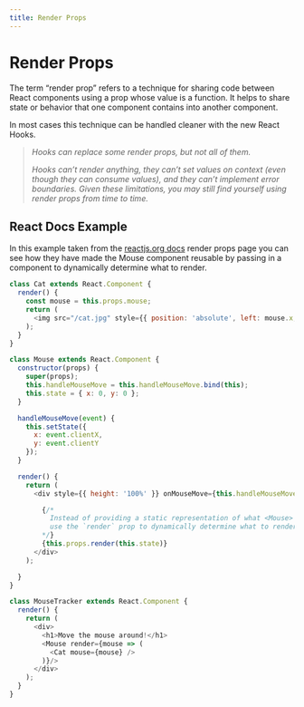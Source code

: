 ```yaml
---
title: Render Props
---
```


# Render Props

The term “render prop” refers to a technique for sharing code between React components using a prop whose value is a function. It helps to share state or behavior that one component contains into another component. 

In most cases this technique can be handled cleaner with the new React Hooks.

> *Hooks can replace some render props, but not all of them.*
>
> *Hooks can’t render anything, they can’t set values on context (even though they can consume values), and they can’t implement error boundaries. Given these limitations, you may still find yourself using render props from time to time.*

## React Docs Example

In this example taken from the [reactjs.org docs](https://reactjs.org/docs/render-props.html) render props page you can see how they have made the Mouse component reusable by passing in a component to dynamically determine what to render. 

```javascript
class Cat extends React.Component {
  render() {
    const mouse = this.props.mouse;
    return (
      <img src="/cat.jpg" style={{ position: 'absolute', left: mouse.x, top: mouse.y }} />
    );
  }
}

class Mouse extends React.Component {
  constructor(props) {
    super(props);
    this.handleMouseMove = this.handleMouseMove.bind(this);
    this.state = { x: 0, y: 0 };
  }

  handleMouseMove(event) {
    this.setState({
      x: event.clientX,
      y: event.clientY
    });
  }

  render() {
    return (
      <div style={{ height: '100%' }} onMouseMove={this.handleMouseMove}>

        {/*
          Instead of providing a static representation of what <Mouse> renders,
          use the `render` prop to dynamically determine what to render.
        */}
        {this.props.render(this.state)}
      </div>
    );

  }
}

class MouseTracker extends React.Component {
  render() {
    return (
      <div>
        <h1>Move the mouse around!</h1>
        <Mouse render={mouse => (
          <Cat mouse={mouse} />
        )}/>
      </div>
    );
  }
}
```

